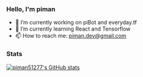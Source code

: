 ### Hello, I'm piman

- 🔭 I’m currently working on piBot and everyday.tf
- 🌱 I’m currently learning React and Tensorflow
- 📫 How to reach me: piman.dev@gmail.com

### Stats
[![piman51277's GitHub stats](https://github-readme-stats.vercel.app/api?username=piman51277)](https://github.com/anuraghazra/github-readme-stats)
